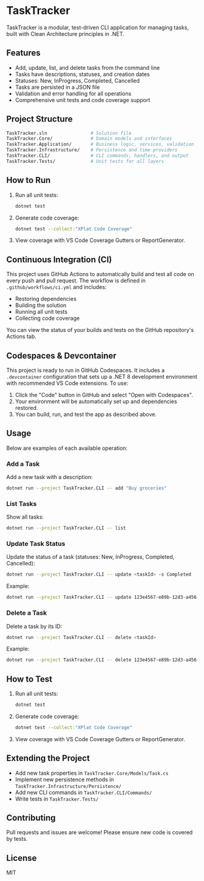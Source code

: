 
# TaskTracker

TaskTracker is a modular, test-driven CLI application for managing tasks, built with Clean Architecture principles in .NET.

## Features

- Add, update, list, and delete tasks from the command line
- Tasks have descriptions, statuses, and creation dates
- Statuses: New, InProgress, Completed, Cancelled
- Tasks are persisted in a JSON file
- Validation and error handling for all operations
- Comprehensive unit tests and code coverage support

## Project Structure

```sh
TaskTracker.sln                # Solution file
TaskTracker.Core/              # Domain models and interfaces
TaskTracker.Application/       # Business logic, services, validation
TaskTracker.Infrastructure/    # Persistence and time providers
TaskTracker.CLI/               # CLI commands, handlers, and output
TaskTracker.Tests/             # Unit tests for all layers
```

## How to Run

1. Run all unit tests:

   ```sh
   dotnet test
   ```

2. Generate code coverage:

   ```sh
   dotnet test --collect:"XPlat Code Coverage"
   ```

3. View coverage with VS Code Coverage Gutters or ReportGenerator.

## Continuous Integration (CI)

This project uses GitHub Actions to automatically build and test all code on every push and pull request. The workflow is defined in `.github/workflows/ci.yml` and includes:

- Restoring dependencies
- Building the solution
- Running all unit tests
- Collecting code coverage

You can view the status of your builds and tests on the GitHub repository's Actions tab.

## Codespaces & Devcontainer

This project is ready to run in GitHub Codespaces. It includes a `.devcontainer` configuration that sets up a .NET 8 development environment with recommended VS Code extensions. To use:

1. Click the "Code" button in GitHub and select "Open with Codespaces".
2. Your environment will be automatically set up and dependencies restored.
3. You can build, run, and test the app as described above.

## Usage

Below are examples of each available operation:

### Add a Task

Add a new task with a description:

```sh
dotnet run --project TaskTracker.CLI -- add "Buy groceries"
```

### List Tasks

Show all tasks:

```sh
dotnet run --project TaskTracker.CLI -- list
```

### Update Task Status

Update the status of a task (statuses: New, InProgress, Completed, Cancelled):

```sh
dotnet run --project TaskTracker.CLI -- update <taskId> -s Completed
```

Example:

```sh
dotnet run --project TaskTracker.CLI -- update 123e4567-e89b-12d3-a456-426614174000 --status InProgress
```

### Delete a Task

Delete a task by its ID:

```sh
dotnet run --project TaskTracker.CLI -- delete <taskId>
```

Example:

```sh
dotnet run --project TaskTracker.CLI -- delete 123e4567-e89b-12d3-a456-426614174000
```

## How to Test

1. Run all unit tests:

   ```sh
   dotnet test
   ```

2. Generate code coverage:

   ```sh
   dotnet test --collect:"XPlat Code Coverage"
   ```

3. View coverage with VS Code Coverage Gutters or ReportGenerator.

## Extending the Project

- Add new task properties in `TaskTracker.Core/Models/Task.cs`
- Implement new persistence methods in `TaskTracker.Infrastructure/Persistence/`
- Add new CLI commands in `TaskTracker.CLI/Commands/`
- Write tests in `TaskTracker.Tests/`

## Contributing

Pull requests and issues are welcome! Please ensure new code is covered by tests.

## License

MIT
